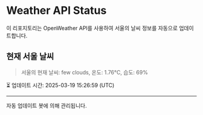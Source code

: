 
# Weather API Status

이 리포지토리는 OpenWeather API를 사용하여 서울의 날씨 정보를 자동으로 업데이트합니다.

## 현재 서울 날씨
> 서울의 현재 날씨: few clouds, 온도: 1.76°C, 습도: 69%

⏳ 업데이트 시간: 2025-03-19 15:26:59 (UTC)

---
자동 업데이트 봇에 의해 관리됩니다.
